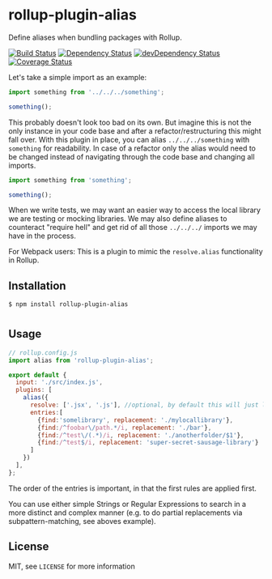 # rollup-plugin-alias
Define aliases when bundling packages with Rollup.

[![Build Status](https://travis-ci.org/rollup/rollup-plugin-alias.svg?branch=master)](https://travis-ci.org/rollup/rollup-plugin-alias) [![Dependency Status](https://david-dm.org/frostney/rollup-plugin-alias.svg)](https://david-dm.org/frostney/rollup-plugin-alias) [![devDependency Status](https://david-dm.org/frostney/rollup-plugin-alias/dev-status.svg)](https://david-dm.org/frostney/rollup-plugin-alias#info=devDependencies) [![Coverage Status](https://coveralls.io/repos/github/frostney/rollup-plugin-alias/badge.svg?branch=master)](https://coveralls.io/github/frostney/rollup-plugin-alias?branch=master)

Let's take a simple import as an example:

```javascript
import something from '../../../something';

something();
```

This probably doesn't look too bad on its own. But imagine this is not the only instance in your code base and after a refactor/restructuring this might fall over. With this plugin in place, you can alias `../../../something` with `something` for readability. In case of a refactor only the alias would need to be changed instead of navigating through the code base and changing all imports.

```javascript
import something from 'something';

something();
```

When we write tests, we may want an easier way to access the local library we are testing or mocking libraries. We may also define aliases to counteract "require hell" and get rid of all those `../../../` imports we may have in the process.

For Webpack users: This is a plugin to mimic the `resolve.alias` functionality in Rollup.

## Installation
```
$ npm install rollup-plugin-alias
```
#
## Usage
```javascript
// rollup.config.js
import alias from 'rollup-plugin-alias';

export default {
  input: './src/index.js',
  plugins: [
    alias({
      resolve: ['.jsx', '.js'], //optional, by default this will just look for .js files or folders
      entries:[
        {find:'somelibrary', replacement: './mylocallibrary'},
        {find:/^foobar\/path.*/i, replacement: './bar'},
        {find:/^test\/(.*)/i, replacement: './anotherfolder/$1'},
        {find:/^test$/i, replacement: 'super-secret-sausage-library'}
      ]
    })
  ],
};
```
The order of the entries is important, in that the first rules are applied first.

You can use either simple Strings or Regular Expressions to search in a more distinct and complex manner (e.g. to do partial replacements via subpattern-matching, see aboves example).

## License
MIT, see `LICENSE` for more information
